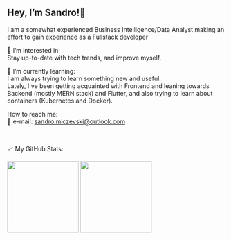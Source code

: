 <h2>Hey, I’m Sandro!👋 <br/></h2> 

I am a somewhat experienced Business Intelligence/Data Analyst making an effort to gain experience as a Fullstack developer

👀 I’m interested in:<br/>
Stay up-to-date with tech trends, and improve myself.<br/>

🌱 I’m currently learning:<br/>
I am always trying to learn something new and useful. <br/>
Lately, I've been getting acquainted with Frontend and leaning towards Backend (mostly MERN stack) and Flutter, and also trying to learn about containers (Kubernetes and Docker).

How to reach me: <br/>
📩 e-mail: sandro.miczevski@outlook.com


<br/>

📈 My GitHub Stats:

<div>
  <img height="165em" src="https://github-readme-stats.vercel.app/api?username=SandroMiczevski&theme=react&show_icons=true&hide_border=true&&count_private=true&include_all_commits=true" /> 
  <img height="165em" src="https://github-readme-stats.vercel.app/api/top-langs/?username=SandroMiczevski&layout=compact&theme=react")/>
</div>



<!--
- 👀 I’m interested in ...
- 💞️ I’m looking to collaborate on ...

--->

<!---
SandroMiczevski/SandroMiczevski is a ✨ special ✨ repository because its `README.md` (this file) appears on your GitHub profile.
You can click the Preview link to take a look at your changes.
--->
